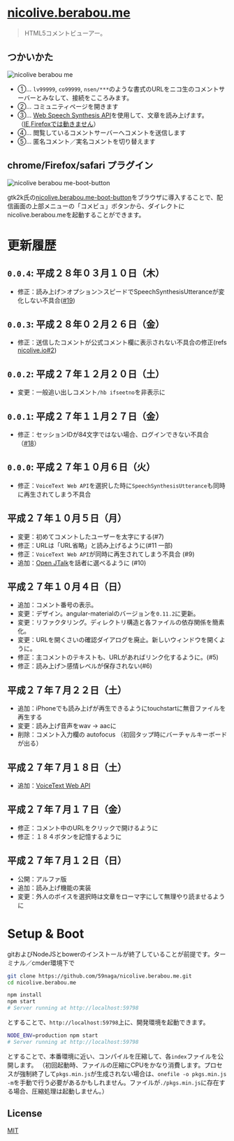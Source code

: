 # [nicolive.berabou.me](http://nicolive.berabou.me/)

> HTML5コメントビューアー。

## つかいかた

![nicolive berabou me](https://cloud.githubusercontent.com/assets/1548478/8642348/eee1d1ae-295d-11e5-8be8-741b4bcf08bd.png)

* ①… `lv99999`, `co99999`, `nsen/***`のような書式のURLをニコ生のコメントサーバーとみなして、接続をこころみます。
* ②… コミュニティページを開きます
* ③… [Web Speech Synthesis API](http://qiita.com/kyota/items/da530ad22733b644518a)を使用して、文章を読み上げます。（[IE,Firefoxでは動きません](http://caniuse.com/#feat=web-speech)）
* ④… 閲覧しているコメントサーバーへコメントを送信します
* ⑤… 匿名コメント／実名コメントを切り替えます

## chrome/Firefox/safari プラグイン

![nicolive berabou me-boot-button](https://cloud.githubusercontent.com/assets/1548478/8642349/eee2f638-295d-11e5-9070-bc202cf4da25.png)

gtk2k氏の[nicolive.berabou.me-boot-button](https://github.com/gtk2k/nicolive.berabou.me-boot-button)をブラウザに導入することで、配信画面の上部メニューの「コメビュ」ボタンから、ダイレクトにnicolive.berabou.meを起動することができます。

# 更新履歴

`0.0.4`: 平成２８年０３月１０日（木）
---
* 修正：読み上げ＞オプション＞スピードでSpeechSynthesisUtteranceが変化しない不具合([#19](https://github.com/beraboume/nicolive.berabou.me/issues/19))

`0.0.3`: 平成２８年０２月２６日（金）
---
* 修正：送信したコメントが公式コメント欄に表示されない不具合の修正(refs [nicolive.io#2](https://github.com/59naga/nicolive.io/issues/2))

`0.0.2`: 平成２７年１２月２０日（土）
---
* 変更：一般追い出しコメント`/hb ifseetno`を非表示に

`0.0.1`: 平成２７年１１月２７日（金）
---
* 修正：セッションIDが84文字ではない場合、ログインできない不具合（[#18](https://github.com/59naga/nicolive.berabou.me/issues/18)）

`0.0.0`: 平成２７年１０月６日（火）
---
* 修正：`VoiceText Web API`を選択した時に`SpeechSynthesisUtterance`も同時に再生されてしまう不具合

平成２７年１０月５日（月）
---
* 変更：初めてコメントしたユーザーを太字にする(#7)
* 修正：URLは「URL省略」と読み上げるように(#11 一部)
* 修正：`VoiceText Web API`が同時に再生されてしまう不具合 (#9)
* 追加：[Open JTalk](https://github.com/59naga/openjtalk.berabou.me)を話者に選べるように (#10)

平成２７年１０月４日（日）
---
* 追加：コメント番号の表示。
* 変更：デザイン。angular-materialのバージョンを`0.11.2`に更新。
* 変更：リファクタリング。ディレクトリ構造と各ファイルの依存関係を簡素化。
* 変更：URLを開くさいの確認ダイアログを廃止。新しいウィンドウを開くように。
* 修正：主コメントのテキストも、URLがあればリンク化するように。(#5)
* 修正：読み上げ＞感情レベルが保存されない(#6)

平成２７年７月２２日（土）
---
* 追加：iPhoneでも読み上げが再生できるようにtouchstartに無音ファイルを再生する
* 変更：読み上げ音声をwav -> aacに
* 削除：コメント入力欄の autofocus （初回タップ時にバーチャルキーボードが出る）

平成２７年７月１８日（土）
---
* 追加：[VoiceText Web API](https://cloud.voicetext.jp/webapi)

平成２７年７月１７日（金）
---
* 修正：コメント中のURLをクリックで開けるように
* 修正：１８４ボタンを記憶するように

平成２７年７月１２日（日）
---
* 公開：アルファ版
* 追加：読み上げ機能の実装
* 変更：外人のボイスを選択時は文章をローマ字にして無理やり読ませるように

# Setup & Boot

gitおよびNodeJSとbowerのインストールが終了していることが前提です。ターミナル／cmder環境下で

```bash
git clone https://github.com/59naga/nicolive.berabou.me.git
cd nicolive.berabou.me

npm install
npm start
# Server running at http://localhost:59798
```

とすることで、`http://localhost:59798`上に、開発環境を起動できます。

```bash
NODE_ENV=production npm start
# Server running at http://localhost:59798
```

とすることで、本番環境に近い、コンパイルを圧縮して、各`index`ファイルを公開します。
（初回起動時、ファイルの圧縮にCPUをかなり消費します。プロセスが強制終了して`pkgs.min.js`が生成されない場合は、`onefile -o pkgs.min.js -m`を手動で行う必要があるかもしれません。ファイルが`./pkgs.min.js`に存在する場合、圧縮処理は起動しません。）

License
---
[MIT][License]

[License]: http://59naga.mit-license.org/
